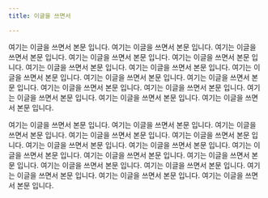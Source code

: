 ```yaml
---
title: 이글을 쓰면서

---
```


여기는 이글을 쓰면서 본문 입니다. 여기는 이글을 쓰면서 본문 입니다. 여기는 이글을 쓰면서 본문 입니다. 여기는 이글을 쓰면서 본문 입니다. 여기는 이글을 쓰면서 본문 입니다. 여기는 이글을 쓰면서 본문 입니다. 여기는 이글을 쓰면서 본문 입니다. 여기는 이글을 쓰면서 본문 입니다. 여기는 이글을 쓰면서 본문 입니다. 여기는 이글을 쓰면서 본문 입니다. 여기는 이글을 쓰면서 본문 입니다. 여기는 이글을 쓰면서 본문 입니다. 여기는 이글을 쓰면서 본문 입니다. 여기는 이글을 쓰면서 본문 입니다. 여기는 이글을 쓰면서 본문 입니다. 


여기는 이글을 쓰면서 본문 입니다. 여기는 이글을 쓰면서 본문 입니다. 여기는 이글을 쓰면서 본문 입니다. 여기는 이글을 쓰면서 본문 입니다. 여기는 이글을 쓰면서 본문 입니다. 여기는 이글을 쓰면서 본문 입니다. 여기는 이글을 쓰면서 본문 입니다. 여기는 이글을 쓰면서 본문 입니다. 여기는 이글을 쓰면서 본문 입니다. 여기는 이글을 쓰면서 본문 입니다. 여기는 이글을 쓰면서 본문 입니다. 여기는 이글을 쓰면서 본문 입니다. 여기는 이글을 쓰면서 본문 입니다. 여기는 이글을 쓰면서 본문 입니다. 여기는 이글을 쓰면서 본문 입니다. 
